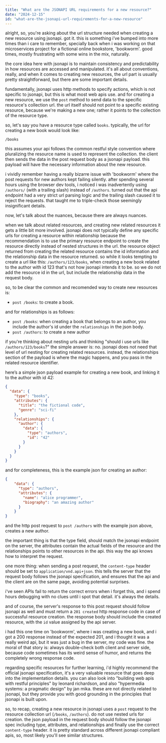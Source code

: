 ```yaml
---
title: "What are the JSONAPI URL requirements for a new resource?"
date: "2024-12-15"
id: "what-are-the-jsonapi-url-requirements-for-a-new-resource"
---
```


alright, so, you're asking about the url structure needed when creating a new resource using jsonapi. got it. this is something i’ve bumped into more times than i care to remember, specially back when i was working on that microservices project for a fictional online bookstore, 'bookworm'. good times, mostly frustrating with some wins in the mix, naturally.

the core idea here with jsonapi is to maintain consistency and predictability in how resources are accessed and manipulated. it's all about conventions, really, and when it comes to creating new resources, the url part is usually pretty straightforward, but there are some important details.

fundamentally, jsonapi uses http methods to specify actions, which is not specific to jsonapi, but this is what most web apis use. and for creating a new resource, we use the `post` method to send data to the specific resource's collection url. the url itself should not point to a specific existing resource, because we're making a new one; rather it points to the collection of the resource type.

so, let's say you have a resource type called `books`. typically, the url for creating a new book would look like:

```
/books
```

this assumes your api follows the common restful style convention where pluralizing the resource name is used to represent the collection. the client then sends the data in the post request body as a jsonapi payload. this payload will have the necessary information about the new resource.

i vividly remember having a really bizarre issue with 'bookworm' where the post requests for new authors kept failing silently. after spending several hours using the browser dev tools, i noticed i was inadvertently using `/authors/` (with a trailing slash) instead of `/authors`. turned out that the api endpoint had a very strict url parsing logic and the trailing slash caused it to reject the requests. that taught me to triple-check those seemingly insignificant details.

now, let's talk about the nuances, because there are always nuances.

when we talk about related resources, and creating new related resources it gets a little bit more involved. jsonapi does not typically define any specific urls for creating a resource within relationship because the recommendation is to use the primary resource endpoint to create the resource directly instead of nested structures in the url. the resource object returned from creating the related resource contains the id information and the relationship data in the resource returned. so while it looks tempting to create a url like this: `/authors/123/books`, when creating a new book related to the author with id 123 that's not how jsonapi intends it to be. so we do not add the resource id in the url, but include the relationship data in the request body.

so, to be clear the common and recomended way to create new resources is:
* `post /books`: to create a book.

and for relationships is as follows:
*  `post /books`: when creating a book that belongs to an author, you include the author's id under the `relationships` in the json body.
* `post /authors`: to create a new author

if you're thinking about nesting urls and thinking "should i use urls like `/authors/123/books`?" the simple answer is: no. jsonapi does not need that level of url nesting for creating related resources. instead, the relationships section of the payload is where the magic happens, and you pass in the related resource identifier.

here’s a simple json payload example for creating a new book, and linking it to the author with id 42:

```json
{
  "data": {
    "type": "books",
    "attributes": {
      "title": "the fictional code",
      "genre": "sci-fi"
    },
    "relationships": {
      "author": {
        "data": {
          "type": "authors",
          "id": "42"
        }
      }
    }
  }
}
```
and for completeness, this is the example json for creating an author:

```json
{
    "data": {
      "type": "authors",
      "attributes": {
        "name": "alice programmer",
        "biography": "an amazing author"
      }
    }
}
```
and the http post request to `post /authors` with the example json above, creates a new author.

the important thing is that the type field, should match the jsonapi endpoint on the server, the attributes contain the actual fields of the resource and the relationships points to other resources in the api. this way the api knows how to interpret the request.

one more thing: when sending a post request, the `content-type` header should be set to `application/vnd.api+json`. this tells the server that the request body follows the jsonapi specification, and ensures that the api and the client are on the same page, avoiding potential surprises.

i've seen APIs fail to return the correct errors when i forget this, and i spend hours debugging with no clues until i spot that detail. it's always the details.

and of course, the server's response to this post request should follow jsonapi as well and must return a `201 created` http response code in case of successful resource creation. the response body should include the created resource, with the `id` value assigned by the api server.

i had this one time on 'bookworm', where i was creating a new book, and i got a 200 response instead of the expected 201, and i thought it was a really weird api, but it was just a bug in the server, my code was fine. the moral of that story is: always double-check both client and server side, because code sometimes has its weird sense of humor, and returns the completely wrong response code.

regarding specific resources for further learning, i'd highly recommend the official jsonapi specification, it's a very valuable resource that goes deep into the implementation details. you can also look into "building web apis with restful principles" by leonard richardson, and also "hypermedia systems: a pragmatic design" by jan mika. these are not directly related to jsonapi, but they provide you with good grounding in the principles that jsonapi is built upon.

so, to recap, creating a new resource in jsonapi uses a `post` request to the resource collection url (`/books`, `/authors`). do not use nested urls for creation. the json payload in the request body should follow the jsonapi spec including type, attributes, and relationships and finally use the correct `content-type` header. it is pretty standard across different jsonapi compliant apis, so, most likely you'll see similar structures.
